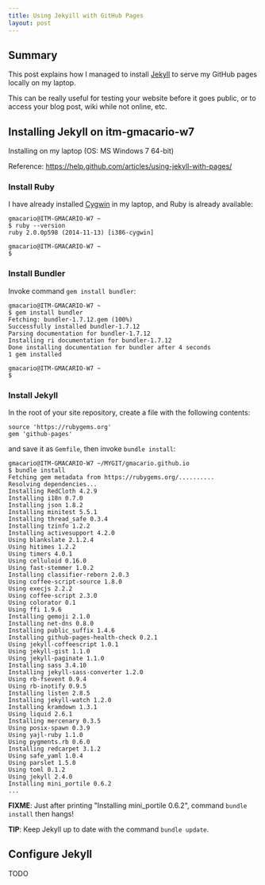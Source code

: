 ```yaml
---
title: Using Jekyill with GitHub Pages
layout: post
---
```


## Summary

This post explains how I managed to install
[Jekyll](http://jekyllrb.com/) to serve my GitHub pages locally on my laptop.

This can be really useful for testing your website before it goes public,
or to access your blog post, wiki while not online, etc.

## Installing Jekyll on itm-gmacario-w7

Installing on my laptop (OS: MS Windows 7 64-bit)

Reference: https://help.github.com/articles/using-jekyll-with-pages/

### Install Ruby

I have already installed [Cygwin](https://www.cygwin.com/) in my laptop, and Ruby is already available:

```
gmacario@ITM-GMACARIO-W7 ~
$ ruby --version
ruby 2.0.0p598 (2014-11-13) [i386-cygwin]

gmacario@ITM-GMACARIO-W7 ~
$
```

### Install Bundler

Invoke command `gem install bundler`:
```
gmacario@ITM-GMACARIO-W7 ~
$ gem install bundler
Fetching: bundler-1.7.12.gem (100%)
Successfully installed bundler-1.7.12
Parsing documentation for bundler-1.7.12
Installing ri documentation for bundler-1.7.12
Done installing documentation for bundler after 4 seconds
1 gem installed

gmacario@ITM-GMACARIO-W7 ~
$
```

### Install Jekyll

In the root of your site repository, create a file with the following contents:
```
source 'https://rubygems.org'
gem 'github-pages'
```
and save it as `Gemfile`, then invoke `bundle install`:
```
gmacario@ITM-GMACARIO-W7 ~/MYGIT/gmacario.github.io
$ bundle install
Fetching gem metadata from https://rubygems.org/..........
Resolving dependencies...
Installing RedCloth 4.2.9
Installing i18n 0.7.0
Installing json 1.8.2
Installing minitest 5.5.1
Installing thread_safe 0.3.4
Installing tzinfo 1.2.2
Installing activesupport 4.2.0
Using blankslate 2.1.2.4
Using hitimes 1.2.2
Using timers 4.0.1
Using celluloid 0.16.0
Using fast-stemmer 1.0.2
Installing classifier-reborn 2.0.3
Using coffee-script-source 1.8.0
Using execjs 2.2.2
Using coffee-script 2.3.0
Using colorator 0.1
Using ffi 1.9.6
Installing gemoji 2.1.0
Installing net-dns 0.8.0
Installing public_suffix 1.4.6
Installing github-pages-health-check 0.2.1
Using jekyll-coffeescript 1.0.1
Using jekyll-gist 1.1.0
Using jekyll-paginate 1.1.0
Installing sass 3.4.10
Installing jekyll-sass-converter 1.2.0
Using rb-fsevent 0.9.4
Using rb-inotify 0.9.5
Installing listen 2.8.5
Installing jekyll-watch 1.2.0
Installing kramdown 1.3.1
Using liquid 2.6.1
Installing mercenary 0.3.5
Using posix-spawn 0.3.9
Using yajl-ruby 1.1.0
Using pygments.rb 0.6.0
Installing redcarpet 3.1.2
Using safe_yaml 1.0.4
Using parslet 1.5.0
Using toml 0.1.2
Using jekyll 2.4.0
Installing mini_portile 0.6.2
...
```

**FIXME**: Just after printing "Installing mini_portile 0.6.2", command `bundle install` then hangs!

**TIP**: Keep Jekyll up to date with the command `bundle update`.

## Configure Jekyll
TODO

<!-- EOF -->
